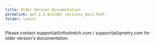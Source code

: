 ```yaml
---
title: Older Version Documentation
permalink: qaf-2.1.9/older_versions_docs.html
folder: latest
---
```


Please contact support(at)infostretch.com / support(at)qmetry.com for older version's documentation.
